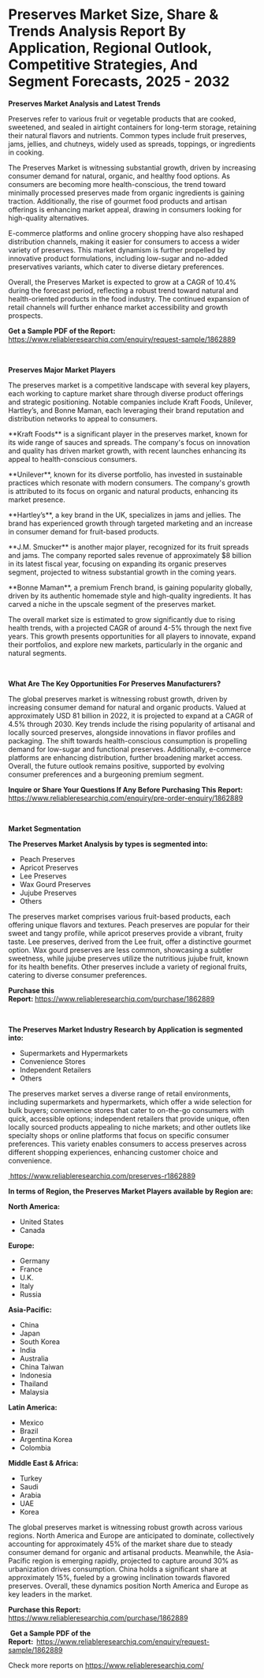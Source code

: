 <p><h1>Preserves Market Size, Share & Trends Analysis Report By Application, Regional Outlook, Competitive Strategies, And Segment Forecasts, 2025 - 2032</h1></p><p><strong>Preserves Market Analysis and Latest Trends</strong></p>
<p><p>Preserves refer to various fruit or vegetable products that are cooked, sweetened, and sealed in airtight containers for long-term storage, retaining their natural flavors and nutrients. Common types include fruit preserves, jams, jellies, and chutneys, widely used as spreads, toppings, or ingredients in cooking.</p><p>The Preserves Market is witnessing substantial growth, driven by increasing consumer demand for natural, organic, and healthy food options. As consumers are becoming more health-conscious, the trend toward minimally processed preserves made from organic ingredients is gaining traction. Additionally, the rise of gourmet food products and artisan offerings is enhancing market appeal, drawing in consumers looking for high-quality alternatives.</p><p>E-commerce platforms and online grocery shopping have also reshaped distribution channels, making it easier for consumers to access a wider variety of preserves. This market dynamism is further propelled by innovative product formulations, including low-sugar and no-added preservatives variants, which cater to diverse dietary preferences.</p><p>Overall, the Preserves Market is expected to grow at a CAGR of 10.4% during the forecast period, reflecting a robust trend toward natural and health-oriented products in the food industry. The continued expansion of retail channels will further enhance market accessibility and growth prospects.</p></p>
<p><strong>Get a Sample PDF of the Report:&nbsp;</strong> <a href="https://www.reliableresearchiq.com/enquiry/request-sample/1862889?utm_campaign=2452&utm_medium=2&utm_source=Github&utm_content=ia&utm_term=14022025&utm_id=preserves">https://www.reliableresearchiq.com/enquiry/request-sample/1862889</a></p>
<p>&nbsp;</p>
<p><strong>Preserves Major Market Players</strong></p>
<p><p>The preserves market is a competitive landscape with several key players, each working to capture market share through diverse product offerings and strategic positioning. Notable companies include Kraft Foods, Unilever, Hartley’s, and Bonne Maman, each leveraging their brand reputation and distribution networks to appeal to consumers.</p><p>**Kraft Foods** is a significant player in the preserves market, known for its wide range of sauces and spreads. The company's focus on innovation and quality has driven market growth, with recent launches enhancing its appeal to health-conscious consumers. </p><p>**Unilever**, known for its diverse portfolio, has invested in sustainable practices which resonate with modern consumers. The company's growth is attributed to its focus on organic and natural products, enhancing its market presence.</p><p>**Hartley’s**, a key brand in the UK, specializes in jams and jellies. The brand has experienced growth through targeted marketing and an increase in consumer demand for fruit-based products. </p><p>**J.M. Smucker** is another major player, recognized for its fruit spreads and jams. The company reported sales revenue of approximately $8 billion in its latest fiscal year, focusing on expanding its organic preserves segment, projected to witness substantial growth in the coming years.</p><p>**Bonne Maman**, a premium French brand, is gaining popularity globally, driven by its authentic homemade style and high-quality ingredients. It has carved a niche in the upscale segment of the preserves market.</p><p>The overall market size is estimated to grow significantly due to rising health trends, with a projected CAGR of around 4-5% through the next five years. This growth presents opportunities for all players to innovate, expand their portfolios, and explore new markets, particularly in the organic and natural segments.</p></p>
<p>&nbsp;</p>
<p><strong>What Are The Key Opportunities For Preserves Manufacturers?</strong></p>
<p><p>The global preserves market is witnessing robust growth, driven by increasing consumer demand for natural and organic products. Valued at approximately USD 81 billion in 2022, it is projected to expand at a CAGR of 4.5% through 2030. Key trends include the rising popularity of artisanal and locally sourced preserves, alongside innovations in flavor profiles and packaging. The shift towards health-conscious consumption is propelling demand for low-sugar and functional preserves. Additionally, e-commerce platforms are enhancing distribution, further broadening market access. Overall, the future outlook remains positive, supported by evolving consumer preferences and a burgeoning premium segment.</p></p>
<p><strong>Inquire or Share Your Questions If Any Before Purchasing This Report:</strong> <a href="https://www.reliableresearchiq.com/enquiry/pre-order-enquiry/1862889?utm_campaign=2452&utm_medium=2&utm_source=Github&utm_content=ia&utm_term=14022025&utm_id=preserves">https://www.reliableresearchiq.com/enquiry/pre-order-enquiry/1862889</a></p>
<p>&nbsp;</p>
<p><strong>Market Segmentation</strong></p>
<p><strong>The Preserves Market Analysis by types is segmented into:</strong></p>
<p><ul><li>Peach Preserves</li><li>Apricot Preserves</li><li>Lee Preserves</li><li>Wax Gourd Preserves</li><li>Jujube Preserves</li><li>Others</li></ul></p>
<p><p>The preserves market comprises various fruit-based products, each offering unique flavors and textures. Peach preserves are popular for their sweet and tangy profile, while apricot preserves provide a vibrant, fruity taste. Lee preserves, derived from the Lee fruit, offer a distinctive gourmet option. Wax gourd preserves are less common, showcasing a subtler sweetness, while jujube preserves utilize the nutritious jujube fruit, known for its health benefits. Other preserves include a variety of regional fruits, catering to diverse consumer preferences.</p></p>
<p><strong>Purchase this Report:&nbsp;</strong><a href="https://www.reliableresearchiq.com/purchase/1862889?utm_campaign=2452&utm_medium=2&utm_source=Github&utm_content=ia&utm_term=14022025&utm_id=preserves">https://www.reliableresearchiq.com/purchase/1862889</a></p>
<p>&nbsp;</p>
<p><strong>The Preserves Market Industry Research by Application is segmented into:</strong></p>
<p><ul><li>Supermarkets and Hypermarkets</li><li>Convenience Stores</li><li>Independent Retailers</li><li>Others</li></ul></p>
<p><p>The preserves market serves a diverse range of retail environments, including supermarkets and hypermarkets, which offer a wide selection for bulk buyers; convenience stores that cater to on-the-go consumers with quick, accessible options; independent retailers that provide unique, often locally sourced products appealing to niche markets; and other outlets like specialty shops or online platforms that focus on specific consumer preferences. This variety enables consumers to access preserves across different shopping experiences, enhancing customer choice and convenience.</p></p>
<p><a href="https://www.reliableresearchiq.com/preserves-r1862889?utm_campaign=2452&utm_medium=2&utm_source=Github&utm_content=ia&utm_term=14022025&utm_id=preserves">&nbsp;https://www.reliableresearchiq.com/preserves-r1862889</a></p>
<p><strong>In terms of Region, the Preserves Market Players available by Region are:</strong></p>
<p>
    <p> <strong> North America: </strong>
        <ul>
            <li>United States</li>
            <li>Canada</li>
        </ul>
        </p> 
    <p> <strong> Europe: </strong>
        <ul>
            <li>Germany</li>
            <li>France</li>
            <li>U.K.</li>
            <li>Italy</li>
            <li>Russia</li>
        </ul>
        </p> 
    <p> <strong> Asia-Pacific: </strong>
        <ul>
            <li>China</li>
            <li>Japan</li>
            <li>South Korea</li>
            <li>India</li>
            <li>Australia</li>
            <li>China Taiwan</li>
            <li>Indonesia</li>
            <li>Thailand</li>
            <li>Malaysia</li>
        </ul>
        </p> 
    <p> <strong> Latin America: </strong>
        <ul>
            <li>Mexico</li>
            <li>Brazil</li>
            <li>Argentina Korea</li>
            <li>Colombia</li>
        </ul>
        </p> 
    <p> <strong> Middle East & Africa: </strong>
        <ul>
            <li>Turkey</li>
            <li>Saudi</li>
            <li>Arabia</li>
            <li>UAE</li>
            <li>Korea</li>
        </ul>
    </p>
    </p>
<p><p>The global preserves market is witnessing robust growth across various regions. North America and Europe are anticipated to dominate, collectively accounting for approximately 45% of the market share due to steady consumer demand for organic and artisanal products. Meanwhile, the Asia-Pacific region is emerging rapidly, projected to capture around 30% as urbanization drives consumption. China holds a significant share at approximately 15%, fueled by a growing inclination towards flavored preserves. Overall, these dynamics position North America and Europe as key leaders in the market.</p></p>
<p><strong>Purchase this Report: </strong><a href="https://www.reliableresearchiq.com/purchase/1862889?utm_campaign=2452&utm_medium=2&utm_source=Github&utm_content=ia&utm_term=14022025&utm_id=preserves">https://www.reliableresearchiq.com/purchase/1862889</a></p>
<p>&nbsp;<strong>Get a Sample PDF of the Report:&nbsp;&nbsp;</strong><a href="https://www.reliableresearchiq.com/enquiry/request-sample/1862889?utm_campaign=2452&utm_medium=2&utm_source=Github&utm_content=ia&utm_term=14022025&utm_id=preserves">https://www.reliableresearchiq.com/enquiry/request-sample/1862889</a></p>
<p><strong></strong></p>
<p>Check more reports on <a href="https://www.reliableresearchiq.com/?utm_campaign=2452&utm_medium=2&utm_source=Github&utm_content=ia&utm_term=14022025&utm_id=preserves">https://www.reliableresearchiq.com/</a></p>